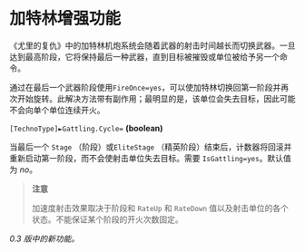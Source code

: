 # 加特林增强功能

《尤里的复仇》中的加特林机炮系统会随着武器的射击时间越长而切换武器。一旦达到最高阶段，它将保持最后一种武器，直到目标被摧毁或单位被给予另一个命令。

通过在最后一个武器阶段使用`FireOnce=yes`，可以使加特林切换回第一阶段并再次开始旋转。此解决方法带有副作用；最明显的是，该单位会失去目标，因此可能不会向单个单位连续开火。

`[TechnoType]►Gattling.Cycle=` **(boolean)**

当最后一个 `Stage` （阶段）或`EliteStage` （精英阶段）结束后，计数器将回滚并重新启动第一阶段，而不会使射击单位失去目标。需要 `IsGattling=yes`。默认值为 *no*。

> **注意**
>
> 加速度射击效果取决于阶段和 `RateUp` 和 `RateDown` 值以及射击单位的各个状态。不能保证某个阶段的开火次数固定。

*0.3 版中的新功能。*